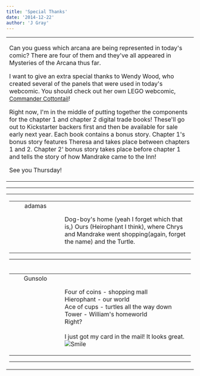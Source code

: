 ```yaml
---
title: 'Special Thanks'
date: '2014-12-22'
author: 'J Gray'
---
```


<div>
<!-- Main content here -->
<table border="0" class="post"><tbody><tr><td>
   
   <div class="post_body">
       <p>Can  you guess which arcana are being represented in today's comic? There are four of them and they've all appeared in Mysteries of the Arcana thus far.</p><p>I want to give an extra special thanks to Wendy Wood, who created several of the panels that were used in today's webcomic. You should check out her own LEGO webcomic, <a href="http://commandercottontail.com/" target="_blank" style="font-size: 15px;">Commander Cottontail</a>!</p><p>Right now, I'm in the middle of putting together the components for the chapter 1 and chapter 2 digital trade books! These'll go out to Kickstarter backers first and then be available for sale early next year. Each book contains a bonus story. Chapter 1's bonus story features Theresa and takes place between chapters 1 and 2. Chapter 2' bonus story takes place before chapter 1 and tells the story of how Mandrake came to the Inn!</p><p>See you Thursday!</p>
   </div>
   </td></tr>
   </tbody></table><hr><table style="width:100%; border:0;" class="comment_table"><tbody><tr><td width="100%"><a name=""> </a><div style="width:100%;" class="comment"><table border="0" width="100%"><tbody><tr><td align="center" valign="top" width="125">
<span class="comment_title"><center>adamas<br></center><a name="1867">&nbsp;</a></span><br>
<center><img src="https://www.gravatar.com/avatar.php?gravatar_id=63b5da7dbecbf4a2fac891b8f15ccbc4&amp;default=http%3A%2F%2Fmysteriesofthearcana.com%2Ftemplates%2Fmain%2Fimages%2Favatar.gif&amp;size=80&amp;rating=g" border="0" alt=""></center>
</td>
<td valign="top">


<p class="comment_text"> </p><p class="comment_text"><br> Dog-boy's home (yeah I forget which that is,) Ours (Heirophant I think), where Chrys and Mandrake went shopping(again, forget the name) and the Turtle.<br></p>
 

</td></tr></tbody></table>
<hr></div></td></tr><tr><td width="100%"><a name=""> </a><div style="width:100%;" class="comment"><table border="0" width="100%"><tbody><tr><td align="center" valign="top" width="125">
<span class="comment_title"><center>Gunsolo<br></center><a name="1868">&nbsp;</a></span><br>
<center><img src="https://www.gravatar.com/avatar.php?gravatar_id=a94f16ab08c7abb74820e668722a5ffc&amp;default=http%3A%2F%2Fmysteriesofthearcana.com%2Ftemplates%2Fmain%2Fimages%2Favatar.gif&amp;size=80&amp;rating=g" border="0" alt=""></center>
</td>
<td valign="top">


<p class="comment_text"> </p><p class="comment_text"><br> Four of coins - shopping mall<br>Hierophant - our world<br>Ace of cups - turtles all the way down<br>Tower - William's homeworld<br>Right?<br><br>I just got my card in the mail! It looks great. <img src="/smilies/smile.gif" alt="Smile" border="0"><br></p>
 

</td></tr></tbody></table>
<hr></div></td></tr></tbody></table>
<!-- End main content -->
              </div>
